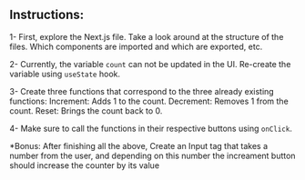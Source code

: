 ## Instructions:

1- First, explore the Next.js file. Take a look around at the structure of the files. Which components are imported and which are exported, etc.

2- Currently, the variable `count` can not be updated in the UI. Re-create the variable using `useState` hook.

3- Create three functions that correspond to the three already existing functions:
Increment: Adds 1 to the count.
Decrement: Removes 1 from the count.
Reset: Brings the count back to 0.

4- Make sure to call the functions in their respective buttons using `onClick`.

\*Bonus:
After finishing all the above,
Create an Input tag that takes a number from the user,
and depending on this number the increament button should increase the counter by its value
